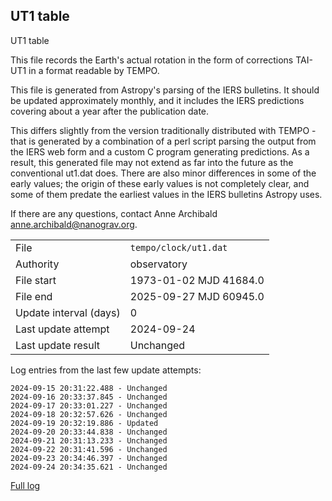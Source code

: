 
## UT1 table

UT1 table

This file records the Earth's actual rotation in the form of
corrections TAI-UT1 in a format readable by TEMPO.

This file is generated from Astropy's parsing of the IERS
bulletins. It should be updated approximately monthly, and it
includes the IERS predictions covering about a year after the
publication date.

This differs slightly from the version traditionally distributed
with TEMPO - that is generated by a combination of a perl script
parsing the output from the IERS web form and a custom C program
generating predictions. As a result, this generated file may not
extend as far into the future as the conventional ut1.dat does.
There are also minor differences in some of the early values; the
origin of these early values is not completely clear, and some of
them predate the earliest values in the IERS bulletins Astropy uses.

If there are any questions, contact Anne Archibald
<anne.archibald@nanograv.org>.

|     |     |
|:--- |:--- |
| File | `tempo/clock/ut1.dat` |
| Authority | observatory |
| File start | 1973-01-02 MJD 41684.0 |
| File end | 2025-09-27 MJD 60945.0 |
| Update interval (days) | 0 |
| Last update attempt | 2024-09-24 |
| Last update result | Unchanged |

Log entries from the last few update attempts:
```
2024-09-15 20:31:22.488 - Unchanged
2024-09-16 20:33:37.845 - Unchanged
2024-09-17 20:33:01.227 - Unchanged
2024-09-18 20:32:57.626 - Unchanged
2024-09-19 20:32:19.886 - Updated
2024-09-20 20:33:44.838 - Unchanged
2024-09-21 20:31:13.233 - Unchanged
2024-09-22 20:31:41.596 - Unchanged
2024-09-23 20:34:46.397 - Unchanged
2024-09-24 20:34:35.621 - Unchanged
```
[Full log](https://raw.githubusercontent.com/ipta/pulsar-clock-corrections/main/log/tempo/clock/ut1.dat.log)
